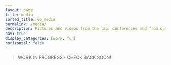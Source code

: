 ```yaml
---
layout: page
title: media
sorted_title: 05_media
permalink: /media/
description: Pictures and videos from the lab, conferences and from outreach events.
nav: true
display_categories: [work, fun]
horizontal: false
---
```


> WORK IN PROGRESS - CHECK BACK SOON!


